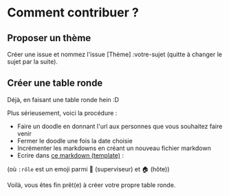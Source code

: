 # Comment contribuer ?

## Proposer un thème

Créer une issue et nommez l'issue [Thème] :votre-sujet (quitte à changer le sujet par la suite).

## Créer une table ronde

Déjà, en faisant une table ronde hein :D

Plus sérieusement, voici la procédure :

- Faire un doodle en donnant l'url aux personnes que vous souhaitez faire venir
- Fermer le doodle une fois la date choisie
- Incrémenter les markdowns en créant un nouveau fichier markdown
- Ecrire dans [ce markdown (template)](template/template.md) :

(où `:rôle` est un emoji parmi 👮 (superviseur) et 🏠 (hôte))

Voilà, vous êtes fin prêt(e) à créer votre propre table ronde.
